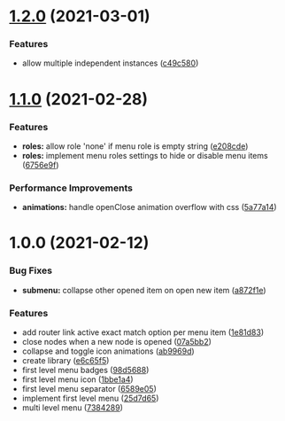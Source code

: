 # [1.2.0](https://github.com/mledour/angular-sidebar-menu/compare/v1.1.0...v1.2.0) (2021-03-01)


### Features

* allow multiple independent instances ([c49c580](https://github.com/mledour/angular-sidebar-menu/commit/c49c580d46bf48360078ad2bd691f55be756a1d2))

# [1.1.0](https://github.com/mledour/angular-sidebar-menu/compare/v1.0.0...v1.1.0) (2021-02-28)


### Features

* **roles:** allow role 'none' if menu role is empty string ([e208cde](https://github.com/mledour/angular-sidebar-menu/commit/e208cdee1a800d0102cd94f6d1cf8b0713c1c8b6))
* **roles:** implement menu roles settings to hide or disable menu items ([6756e9f](https://github.com/mledour/angular-sidebar-menu/commit/6756e9fc63dcc6df9e334fcc40a29038e4aa6875))


### Performance Improvements

* **animations:** handle openClose animation overflow with css ([5a77a14](https://github.com/mledour/angular-sidebar-menu/commit/5a77a1462e83fc21a77bf28a75cac55039a2e2d3))

# 1.0.0 (2021-02-12)


### Bug Fixes

* **submenu:** collapse other opened item on open new item ([a872f1e](https://github.com/mledour/angular-sidebar-menu/commit/a872f1edbdf442afb71b9b0087d5a57143fa50d9))


### Features

* add router link active exact match option per menu item ([1e81d83](https://github.com/mledour/angular-sidebar-menu/commit/1e81d83476e56a878ddc5c48f448e6cfcd025d10))
* close nodes when a new node is opened ([07a5bb2](https://github.com/mledour/angular-sidebar-menu/commit/07a5bb2408a560d055363381cbf02a6c47d64ede))
* collapse and toggle icon animations ([ab9969d](https://github.com/mledour/angular-sidebar-menu/commit/ab9969d0eac181c199e2f90eccabe0a4d69dc99d))
* create library ([e6c65f5](https://github.com/mledour/angular-sidebar-menu/commit/e6c65f58cf0042255a6067b4db462abb26dc23cf))
* first level menu badges ([98d5688](https://github.com/mledour/angular-sidebar-menu/commit/98d5688d649cc24d32f59f3ed37577d99d38ad06))
* first level menu icon ([1bbe1a4](https://github.com/mledour/angular-sidebar-menu/commit/1bbe1a46d06849fc5c104f0cac82a66e1db5d134))
* first level menu separator ([6589e05](https://github.com/mledour/angular-sidebar-menu/commit/6589e051cd546eb6be5d4d725d310115dbf3f143))
* implement first level menu ([25d7d65](https://github.com/mledour/angular-sidebar-menu/commit/25d7d65613a4a432a52de5c260fd685ff9c28e92))
* multi level menu ([7384289](https://github.com/mledour/angular-sidebar-menu/commit/73842897bed01eb03502f1ee9d2c0bd71f46a16b))
